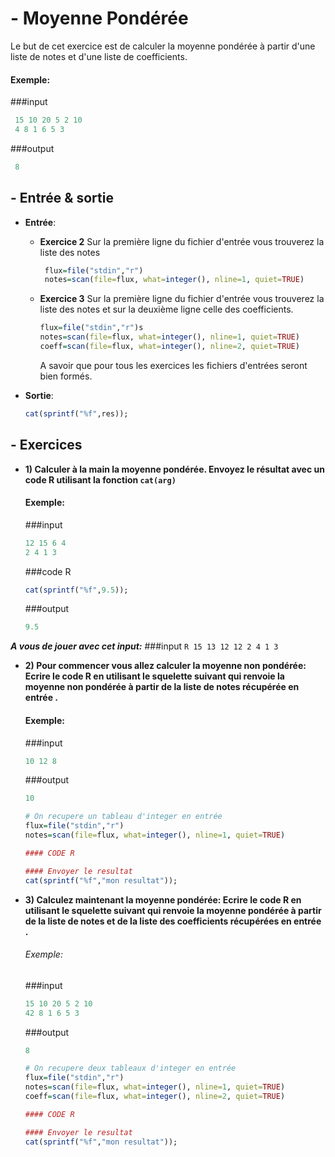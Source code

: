 # - Moyenne Pondérée

  Le but de cet exercice est de calculer la moyenne pondérée à partir d'une liste de notes et d'une liste de coefficients.

  
####  Exemple:
###input
```R
 15 10 20 5 2 10
 4 8 1 6 5 3 
```
###output
```R
 8
```

## - Entrée & sortie

+ **Entrée**:
  + **Exercice 2**
     Sur la première ligne du fichier d'entrée vous trouverez la liste des notes   

    ```R
     flux=file("stdin","r")
     notes=scan(file=flux, what=integer(), nline=1, quiet=TRUE)
    ```
    
  + **Exercice 3**
     Sur la première ligne du fichier d'entrée vous trouverez la liste des notes 
     et sur la deuxième ligne celle des coefficients.
  
     ```R
     flux=file("stdin","r")s
     notes=scan(file=flux, what=integer(), nline=1, quiet=TRUE)
     coeff=scan(file=flux, what=integer(), nline=2, quiet=TRUE)
    ```
      A savoir que pour tous les exercices les fichiers d'entrées seront bien    	   formés.

+ **Sortie**:

    ```R
    cat(sprintf("%f",res));
    ```
  
## - Exercices
  
+ **1) Calculer à la main la moyenne pondérée. Envoyez le résultat avec un code R utilisant la fonction ```cat(arg)```**
  
  #### Exemple:
  ###input
	```R
   12 15 6 4
   2 4 1 3
	```
    ###code R
	```R
   cat(sprintf("%f",9.5));
	```
    ###output
	```R
   9.5 
	```
 ***A vous de jouer avec cet input:***
    ###input
	```R
   15 13 12 12
   2 4 1 3
	```

+ **2) Pour commencer vous allez calculer la moyenne non pondérée:
	Ecrire le code R en utilisant le squelette suivant qui renvoie la moyenne non pondérée à partir de la liste de notes récupérée en entrée .**
  
    #### Exemple:
    ###input
    ```R
   10 12 8
	```
   ###output 
    ```R
   10
	```
    
    ```R
    # On recupere un tableau d'integer en entrée
    flux=file("stdin","r")
    notes=scan(file=flux, what=integer(), nline=1, quiet=TRUE)
  
	#### CODE R
   
	#### Envoyer le resultat
    cat(sprintf("%f","mon resultat"));
   
	```

+ **3) Calculez maintenant la moyenne pondérée: 
	 Ecrire le code R en utilisant le squelette suivant qui renvoie la moyenne pondérée à partir de la liste de notes et de la liste des coefficients récupérées en entrée .**
     
     ######  Exemple:
    ###input
    ```R
   15 10 20 5 2 10
   42 8 1 6 5 3 
    ```
    ###output
    ```R
   8
    ```

    ```R
    # On recupere deux tableaux d'integer en entrée
    flux=file("stdin","r")
    notes=scan(file=flux, what=integer(), nline=1, quiet=TRUE)
    coeff=scan(file=flux, what=integer(), nline=2, quiet=TRUE)  
    
	#### CODE R
   
	#### Envoyer le resultat
    cat(sprintf("%f","mon resultat"));
   
	```


